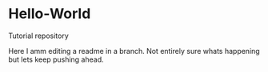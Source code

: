 # Hello-World
Tutorial repository


Here I amm editing a readme in a branch. Not entirely sure whats happening but lets keep pushing ahead.

